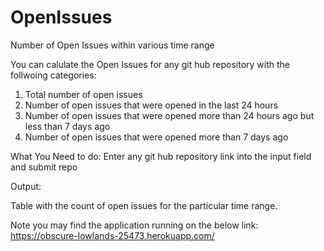 # OpenIssues
Number of Open Issues within various time range

You can calulate the Open Issues for any git hub repository with the follwoing categories:
1. Total number of open issues
2. Number of open issues that were opened in the last 24 hours
3. Number of open issues that were opened more than 24 hours ago but less than 7 days ago
4. Number of open issues that were opened more than 7 days ago 


What You Need to do:
Enter any git hub repository link into the input field and submit repo


Output:

Table with the count of open issues for the particular time range.

Note you may find the application running on the below link:
https://obscure-lowlands-25473.herokuapp.com/

